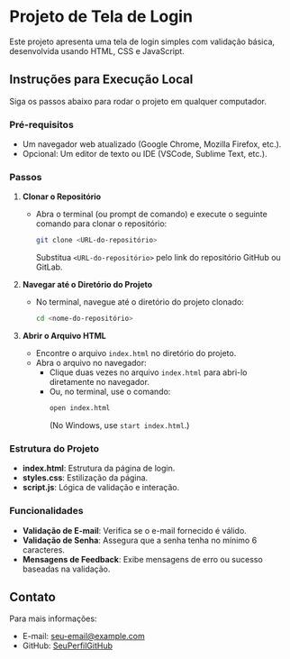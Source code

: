 # Projeto de Tela de Login

Este projeto apresenta uma tela de login simples com validação básica, desenvolvida usando HTML, CSS e JavaScript.

## Instruções para Execução Local

Siga os passos abaixo para rodar o projeto em qualquer computador.

### Pré-requisitos

- Um navegador web atualizado (Google Chrome, Mozilla Firefox, etc.).
- Opcional: Um editor de texto ou IDE (VSCode, Sublime Text, etc.).

### Passos

1. **Clonar o Repositório**
   - Abra o terminal (ou prompt de comando) e execute o seguinte comando para clonar o repositório:
     ```bash
     git clone <URL-do-repositório>
     ```
     Substitua `<URL-do-repositório>` pelo link do repositório GitHub ou GitLab.

2. **Navegar até o Diretório do Projeto**
   - No terminal, navegue até o diretório do projeto clonado:
     ```bash
     cd <nome-do-repositório>
     ```

3. **Abrir o Arquivo HTML**
   - Encontre o arquivo `index.html` no diretório do projeto.
   - Abra o arquivo no navegador:
     - Clique duas vezes no arquivo `index.html` para abri-lo diretamente no navegador.
     - Ou, no terminal, use o comando:
       ```bash
       open index.html
       ```
       (No Windows, use `start index.html`.)

### Estrutura do Projeto

- **index.html**: Estrutura da página de login.
- **styles.css**: Estilização da página.
- **script.js**: Lógica de validação e interação.

### Funcionalidades

- **Validação de E-mail**: Verifica se o e-mail fornecido é válido.
- **Validação de Senha**: Assegura que a senha tenha no mínimo 6 caracteres.
- **Mensagens de Feedback**: Exibe mensagens de erro ou sucesso baseadas na validação.

## Contato

Para mais informações:

- E-mail: [seu-email@example.com](mailto:seu-email@example.com)
- GitHub: [SeuPerfilGitHub](https://github.com/SeuPerfilGitHub)
